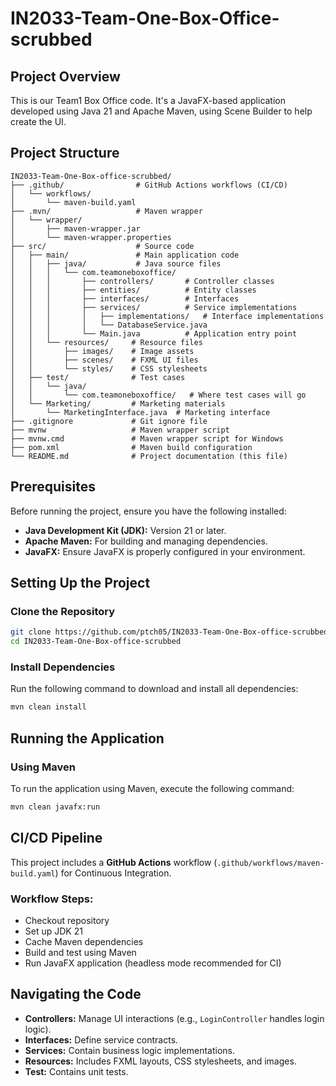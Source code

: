# IN2033-Team-One-Box-Office-scrubbed

## Project Overview
This is our Team1 Box Office code. It's a JavaFX-based application developed using Java 21 and Apache Maven, using Scene Builder to help create the UI.

## Project Structure
```
IN2033-Team-One-Box-office-scrubbed/
├── .github/                # GitHub Actions workflows (CI/CD)
│   └── workflows/
│       └── maven-build.yaml
├── .mvn/                   # Maven wrapper
│   └── wrapper/
│       ├── maven-wrapper.jar
│       └── maven-wrapper.properties
├── src/                    # Source code
│   ├── main/               # Main application code
│   │   ├── java/           # Java source files
│   │   │   └── com.teamoneboxoffice/
│   │   │       ├── controllers/       # Controller classes
│   │   │       ├── entities/          # Entity classes
│   │   │       ├── interfaces/        # Interfaces
│   │   │       ├── services/          # Service implementations
│   │   │       │   ├── implementations/   # Interface implementations
│   │   │       │   └── DatabaseService.java
│   │   │       └── Main.java          # Application entry point
│   │   └── resources/     # Resource files
│   │       ├── images/    # Image assets
│   │       ├── scenes/    # FXML UI files
│   │       └── styles/    # CSS stylesheets
│   ├── test/              # Test cases
│   │   └── java/
│   │       └── com.teamoneboxoffice/   # Where test cases will go
│   └── Marketing/         # Marketing materials
│       └── MarketingInterface.java  # Marketing interface
├── .gitignore             # Git ignore file
├── mvnw                   # Maven wrapper script
├── mvnw.cmd               # Maven wrapper script for Windows
├── pom.xml                # Maven build configuration
└── README.md              # Project documentation (this file)
```

## Prerequisites
Before running the project, ensure you have the following installed:
- **Java Development Kit (JDK):** Version 21 or later.
- **Apache Maven:** For building and managing dependencies.
- **JavaFX:** Ensure JavaFX is properly configured in your environment.

## Setting Up the Project
### Clone the Repository
```sh
git clone https://github.com/ptch05/IN2033-Team-One-Box-office-scrubbed.git
cd IN2033-Team-One-Box-office-scrubbed
```

### Install Dependencies
Run the following command to download and install all dependencies:
```sh
mvn clean install
```

## Running the Application
### Using Maven
To run the application using Maven, execute the following command:
```sh
mvn clean javafx:run
```

<!-- ### Using IntelliJ IDEA
1. Open the project in **IntelliJ IDEA**.
2. Navigate to `src/main/java/com.teamoneboxoffice/Main.java`.
3. Right-click on `Main.java` and select **Run 'Main.main()'**. -->


## CI/CD Pipeline
This project includes a **GitHub Actions** workflow (`.github/workflows/maven-build.yaml`) for Continuous Integration.
### Workflow Steps:
- Checkout repository
- Set up JDK 21
- Cache Maven dependencies
- Build and test using Maven
- Run JavaFX application (headless mode recommended for CI)

## Navigating the Code
- **Controllers:** Manage UI interactions (e.g., `LoginController` handles login logic).
- **Interfaces:** Define service contracts.
- **Services:** Contain business logic implementations.
- **Resources:** Includes FXML layouts, CSS stylesheets, and images.
- **Test:** Contains unit tests.

